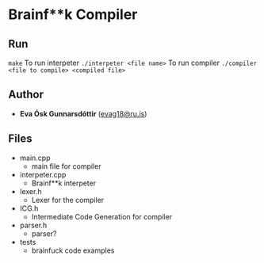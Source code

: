 # Brainf**k Compiler
## Run
`make`
To run interpeter
`./interpeter <file name>`
To run compiler
`./compiler <file to compile> <compiled file>`

## Author 
- **Eva Ósk Gunnarsdóttir** (evag18@ru.is)


## Files
- main.cpp
    - main file for compiler
- interpeter.cpp
    - Brainf**k interpeter
- lexer.h
    - Lexer for the compiler
- ICG.h
    - Intermediate Code Generation for compiler
- parser.h
    - parser?
- tests
    - brainfuck code examples
